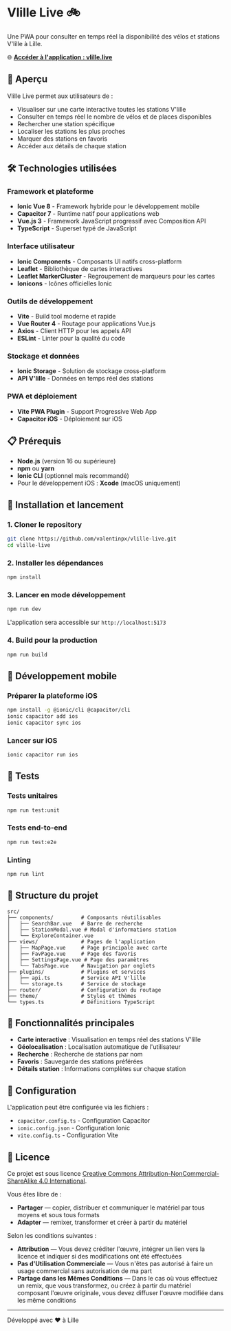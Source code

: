 # Vlille Live 🚲

Une PWA pour consulter en temps réel la disponibilité des vélos et stations V'lille à Lille.

🌐 **[Accéder à l'application : vlille.live](https://vlille.live)**

## 📱 Aperçu

Vlille Live permet aux utilisateurs de :
- Visualiser sur une carte interactive toutes les stations V'lille
- Consulter en temps réel le nombre de vélos et de places disponibles
- Rechercher une station spécifique
- Localiser les stations les plus proches
- Marquer des stations en favoris
- Accéder aux détails de chaque station

## 🛠️ Technologies utilisées

### Framework et plateforme
- **Ionic Vue 8** - Framework hybride pour le développement mobile
- **Capacitor 7** - Runtime natif pour applications web
- **Vue.js 3** - Framework JavaScript progressif avec Composition API
- **TypeScript** - Superset typé de JavaScript

### Interface utilisateur
- **Ionic Components** - Composants UI natifs cross-platform
- **Leaflet** - Bibliothèque de cartes interactives
- **Leaflet MarkerCluster** - Regroupement de marqueurs pour les cartes
- **Ionicons** - Icônes officielles Ionic

### Outils de développement
- **Vite** - Build tool moderne et rapide
- **Vue Router 4** - Routage pour applications Vue.js
- **Axios** - Client HTTP pour les appels API
- **ESLint** - Linter pour la qualité du code

### Stockage et données
- **Ionic Storage** - Solution de stockage cross-platform
- **API V'lille** - Données en temps réel des stations

### PWA et déploiement
- **Vite PWA Plugin** - Support Progressive Web App
- **Capacitor iOS** - Déploiement sur iOS

## 📋 Prérequis

- **Node.js** (version 16 ou supérieure)
- **npm** ou **yarn**
- **Ionic CLI** (optionnel mais recommandé)
- Pour le développement iOS : **Xcode** (macOS uniquement)

## 🚀 Installation et lancement

### 1. Cloner le repository
```bash
git clone https://github.com/valentinpx/vlille-live.git
cd vlille-live
```

### 2. Installer les dépendances
```bash
npm install
```

### 3. Lancer en mode développement
```bash
npm run dev
```

L'application sera accessible sur `http://localhost:5173`

### 4. Build pour la production
```bash
npm run build
```

## 📱 Développement mobile

### Préparer la plateforme iOS
```bash
npm install -g @ionic/cli @capacitor/cli
ionic capacitor add ios
ionic capacitor sync ios
```

### Lancer sur iOS
```bash
ionic capacitor run ios
```

## 🧪 Tests

### Tests unitaires
```bash
npm run test:unit
```

### Tests end-to-end
```bash
npm run test:e2e
```

### Linting
```bash
npm run lint
```

## 📂 Structure du projet

```
src/
├── components/         # Composants réutilisables
│   ├── SearchBar.vue   # Barre de recherche
│   ├── StationModal.vue # Modal d'informations station
│   └── ExploreContainer.vue
├── views/              # Pages de l'application
│   ├── MapPage.vue     # Page principale avec carte
│   ├── FavPage.vue     # Page des favoris
│   ├── SettingsPage.vue # Page des paramètres
│   └── TabsPage.vue    # Navigation par onglets
├── plugins/            # Plugins et services
│   ├── api.ts          # Service API V'lille
│   └── storage.ts      # Service de stockage
├── router/             # Configuration du routage
├── theme/              # Styles et thèmes
└── types.ts            # Définitions TypeScript
```

## 🎯 Fonctionnalités principales

- **Carte interactive** : Visualisation en temps réel des stations V'lille
- **Géolocalisation** : Localisation automatique de l'utilisateur
- **Recherche** : Recherche de stations par nom
- **Favoris** : Sauvegarde des stations préférées
- **Détails station** : Informations complètes sur chaque station

## 🔧 Configuration

L'application peut être configurée via les fichiers :
- `capacitor.config.ts` - Configuration Capacitor
- `ionic.config.json` - Configuration Ionic
- `vite.config.ts` - Configuration Vite

## 📄 Licence

Ce projet est sous licence [Creative Commons Attribution-NonCommercial-ShareAlike 4.0 International](https://creativecommons.org/licenses/by-nc-sa/4.0/).

Vous êtes libre de :
- **Partager** — copier, distribuer et communiquer le matériel par tous moyens et sous tous formats
- **Adapter** — remixer, transformer et créer à partir du matériel

Selon les conditions suivantes :
- **Attribution** — Vous devez créditer l'œuvre, intégrer un lien vers la licence et indiquer si des modifications ont été effectuées
- **Pas d'Utilisation Commerciale** — Vous n'êtes pas autorisé à faire un usage commercial sans autorisation de ma part
- **Partage dans les Mêmes Conditions** — Dans le cas où vous effectuez un remix, que vous transformez, ou créez à partir du matériel composant l'œuvre originale, vous devez diffuser l'œuvre modifiée dans les même conditions 

---

Développé avec ❤️ à Lille